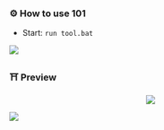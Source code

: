 ### ⚙️ How to use 101
* Start: `run tool.bat`

<a href="https://github.com/mujicat/"><img src="https://raw.githubusercontent.com/mujicat/mujicat/main/img/yummy.gif"></a>
### ⛩ Preview
<p align="center">
  <img src="https://github-production-user-asset-6210df.s3.amazonaws.com/99200719/275478356-8950f44f-4436-46a7-8856-1e373cbd3360.png" />
</p>
<a href="https://github.com/mujicat/"><img src="https://raw.githubusercontent.com/mujicat/mujicat/main/img/yummy.gif"></a>
